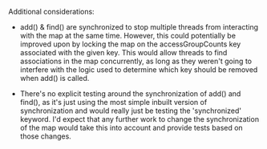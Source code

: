 Additional considerations:

* add() & find() are synchronized to stop multiple threads from interacting with the map at the same time. However,
  this could potentially be improved upon by locking the map on the accessGroupCounts key associated with the given key.
  This would allow threads to find associations in the map concurrently, as long as they weren't going to interfere
  with the logic used to determine which key should be removed when add() is called.
  
* There's no explicit testing around the synchronization of add() and find(), as it's just using the most simple inbuilt
  version of synchronization and would really just be testing the 'synchronized' keyword. I'd expect that any further
  work to change the synchronization of the map would take this into account and provide tests based on those changes.